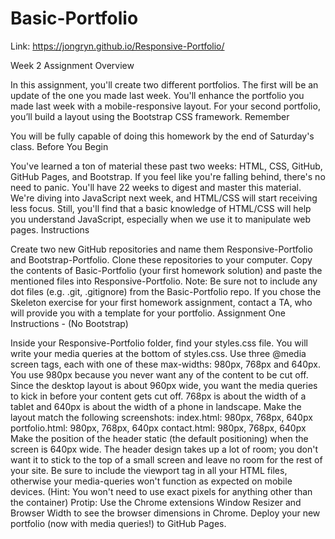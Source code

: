 # Basic-Portfolio

Link: https://jongryn.github.io/Responsive-Portfolio/

Week 2 Assignment
Overview

In this assignment, you'll create two different portfolios. The first will be an update of the one you made last week. You'll enhance the portfolio you made last week with a mobile-responsive layout. For your second portfolio, you’ll build a layout using the Bootstrap CSS framework.
Remember

You will be fully capable of doing this homework by the end of Saturday's class.
Before You Begin

You've learned a ton of material these past two weeks: HTML, CSS, GitHub, GitHub Pages, and Bootstrap. If you feel like you're falling behind, there's no need to panic. You'll have 22 weeks to digest and master this material.
We're diving into JavaScript next week, and HTML/CSS will start receiving less focus. Still, you'll find that a basic knowledge of HTML/CSS will help you understand JavaScript, especially when we use it to manipulate web pages.
Instructions

Create two new GitHub repositories and name them Responsive-Portfolio and Bootstrap-Portfolio.
Clone these repositories to your computer.
Copy the contents of Basic-Portfolio (your first homework solution) and paste the mentioned files into Responsive-Portfolio.
Note: Be sure not to include any dot files (e.g. .git, .gitignore) from the Basic-Portfolio repo.
If you chose the Skeleton exercise for your first homework assignment, contact a TA, who will provide you with a template for your portfolio.
Assignment One Instructions - (No Bootstrap)

Inside your Responsive-Portfolio folder, find your styles.css file. You will write your media queries at the bottom of styles.css.
Use three @media screen tags, each with one of these max-widths: 980px, 768px and 640px.
You use 980px because you never want any of the content to be cut off. Since the desktop layout is about 960px wide, you want the media queries to kick in before your content gets cut off.
768px is about the width of a tablet and 640px is about the width of a phone in landscape.
Make the layout match the following screenshots:
index.html: 980px, 768px, 640px
portfolio.html: 980px, 768px, 640px
contact.html: 980px, 768px, 640px
Make the position of the header static (the default positioning) when the screen is 640px wide. The header design takes up a lot of room; you don't want it to stick to the top of a small screen and leave no room for the rest of your site.
Be sure to include the viewport tag in all your HTML files, otherwise your media-queries won't function as expected on mobile devices. (Hint: You won't need to use exact pixels for anything other than the container)
Protip: Use the Chrome extensions Window Resizer and Browser Width to see the browser dimensions in Chrome.
Deploy your new portfolio (now with media queries!) to GitHub Pages.
